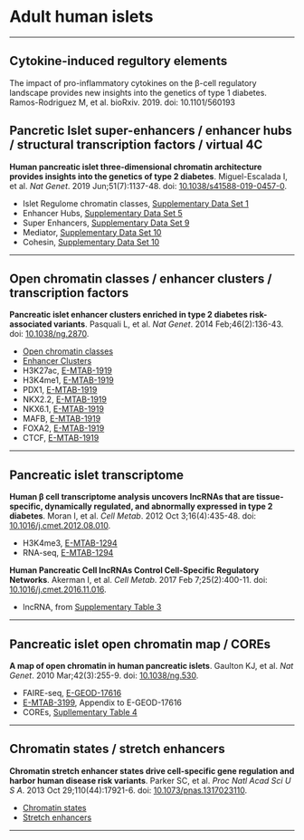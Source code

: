 Adult human islets
==============================

***

## Cytokine-induced regultory elements
The impact of pro-inflammatory cytokines on the β-cell regulatory landscape provides new insights into the genetics of type 1 diabetes. Ramos-Rodriguez M, et al. bioRxiv. 2019. doi: 10.1101/560193

## Pancretic Islet super-enhancers / enhancer hubs / structural transcription factors / virtual 4C
__Human pancreatic islet three-dimensional chromatin architecture provides insights into the genetics of type 2 diabetes__. Miguel-Escalada I, et al. _Nat Genet_. 2019 Jun;51(7):1137-48. doi: [10.1038/s41588-019-0457-0](http://www.doi.org/10.1038/s41588-019-0457-0).

- Islet Regulome chromatin classes, [Supplementary Data Set 1](https://static-content.springer.com/esm/art%3A10.1038%2Fs41588-019-0457-0/MediaObjects/41588_2019_457_MOESM4_ESM.zip)
- Enhancer Hubs, [Supplementary Data Set 5](https://static-content.springer.com/esm/art%3A10.1038%2Fs41588-019-0457-0/MediaObjects/41588_2019_457_MOESM4_ESM.zip)
- Super Enhancers, [Supplementary Data Set 9](https://static-content.springer.com/esm/art%3A10.1038%2Fs41588-019-0457-0/MediaObjects/41588_2019_457_MOESM4_ESM.zip)
- Mediator, [Supplementary Data Set 10](https://static-content.springer.com/esm/art%3A10.1038%2Fs41588-019-0457-0/MediaObjects/41588_2019_457_MOESM4_ESM.zip)
- Cohesin, [Supplementary Data Set 10](https://static-content.springer.com/esm/art%3A10.1038%2Fs41588-019-0457-0/MediaObjects/41588_2019_457_MOESM4_ESM.zip)

***

## Open chromatin classes / enhancer clusters / transcription factors
__Pancreatic islet enhancer clusters enriched in type 2 diabetes risk-associated variants__. Pasquali L, et al. _Nat Genet_. 2014 Feb;46(2):136-43. doi: [10.1038/ng.2870](http://www.doi.org/10.1038/ng.2870).

- [Open chromatin classes](https://images.nature.com/original/nature-assets/ng/journal/v46/n2/source_data/ng.2870-f2.xlsx)
- [Enhancer Clusters](https://images.nature.com/original/nature-assets/ng/journal/v46/n2/source_data/ng.2870-sf6.xlsx)
- H3K27ac, [E-MTAB-1919](http://www.ebi.ac.uk/arrayexpress/experiments/E-MTAB-1919/samples/?s_page=1&s_pagesize=50)
- H3K4me1, [E-MTAB-1919](http://www.ebi.ac.uk/arrayexpress/experiments/E-MTAB-1919/samples/?s_page=1&s_pagesize=50)
- PDX1, [E-MTAB-1919](http://www.ebi.ac.uk/arrayexpress/experiments/E-MTAB-1919/samples/?s_page=1&s_pagesize=50)
- NKX2.2, [E-MTAB-1919](http://www.ebi.ac.uk/arrayexpress/experiments/E-MTAB-1919/samples/?s_page=1&s_pagesize=50)
- NKX6.1, [E-MTAB-1919](http://www.ebi.ac.uk/arrayexpress/experiments/E-MTAB-1919/samples/?s_page=1&s_pagesize=50)
- MAFB, [E-MTAB-1919](http://www.ebi.ac.uk/arrayexpress/experiments/E-MTAB-1919/samples/?s_page=1&s_pagesize=50)
- FOXA2, [E-MTAB-1919](http://www.ebi.ac.uk/arrayexpress/experiments/E-MTAB-1919/samples/?s_page=1&s_pagesize=50)
- CTCF, [E-MTAB-1919](http://www.ebi.ac.uk/arrayexpress/experiments/E-MTAB-1919/samples/?s_page=1&s_pagesize=50)

***

## Pancreatic islet transcriptome

__Human β cell transcriptome analysis uncovers lncRNAs that are tissue-specific, dynamically regulated, and abnormally expressed in type 2 diabetes__. Moran I, et al. _Cell Metab_. 2012 Oct 3;16(4):435-48. doi: [10.1016/j.cmet.2012.08.010](http://www.doi.org/10.1016/j.cmet.2012.08.010).

- H3K4me3, [E-MTAB-1294](http://www.ebi.ac.uk/arrayexpress/experiments/E-MTAB-1294/)
- RNA-seq, [E-MTAB-1294](http://www.ebi.ac.uk/arrayexpress/experiments/E-MTAB-1294/)

__Human Pancreatic Cell lncRNAs Control Cell-Specific Regulatory Networks__. Akerman I, et al. _Cell Metab_. 2017 Feb 7;25(2):400-11. doi: [10.1016/j.cmet.2016.11.016](http://www.doi.org/10.1016/j.cmet.2016.11.016).

- lncRNA, from [Supplementary Table 3](http://www.cell.com/cms/attachment/2077961182/2070910817/mmc4.xlsx)

***

## Pancreatic islet open chromatin map / COREs

__A map of open chromatin in human pancreatic islets__. Gaulton KJ, et al. _Nat Genet_. 2010 Mar;42(3):255-9. doi: [10.1038/ng.530](http://www.doi.org/10.1038/ng.530).

- FAIRE-seq, [E-GEOD-17616](http://www.ebi.ac.uk/arrayexpress/experiments/E-GEOD-17616/)
- [E-MTAB-3199](http://www.ebi.ac.uk/arrayexpress/experiments/E-MTAB-3199/), Appendix to E-GEOD-17616
- COREs, [Supllementary Table 4](https://www.ncbi.nlm.nih.gov/pmc/articles/PMC2828505/bin/NIHMS170210-supplement-4.xls)

***

## Chromatin states / stretch enhancers
__Chromatin stretch enhancer states drive cell-specific gene regulation and harbor human disease risk variants__. Parker SC, et al. _Proc Natl Acad Sci U S A_. 2013 Oct 29;110(44):17921-6. doi: [10.1073/pnas.1317023110](http://www.doi.org/10.1073/pnas.1317023110).

- [Chromatin states](http://www.ncbi.nlm.nih.gov/geo/query/acc.cgi?acc=GSE51311)
- [Stretch enhancers](http://research.nhgri.nih.gov/manuscripts/Collins/islet_chromatin/hg19/ChromHMM/stretch-enhancers.tar)

***

